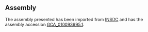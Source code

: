 
Assembly
--------

The assembly presented has been imported from 
[INSDC](http://www.insdc.org) and has the assembly accession
[GCA\_010093995.1](http://www.ebi.ac.uk/ena/data/view/GCA_010093995.1).

